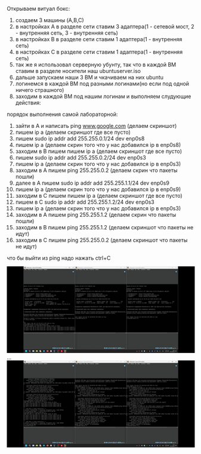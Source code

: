 Открываем витуал бокс:
1) создаем 3 машины (A,В,С)
2) в настройках А в разделе сети ставим 3 адаптера(1 - сетевой мост, 2 - внутренняя сеть, 3 - внутренняя сеть)
3) в настройках B в разделе сети ставим 1 адаптера(1 - внутренняя сеть)
4) в настройках C в разделе сети ставим 1 адаптера(1 - внутренняя сеть)
5) так же я использовал серверную убунту, так что в каждой ВМ ставим в разделе носители наш ubuntuserver.iso
6) дальше запускаем наши 3 ВМ и чкачиваем на них ubuntu
7) логинемся в каждой ВМ под разными логинами(но если под одной ничего страшного)
8) заходим в каждой ВМ под нашим логинам и выполняем слудующие действия:



порядок выполнения самой лабораторной:
1) зайти в А и написать ping www.google.com (делаем скриншот)
3) пишем ip a (делаем скриншот где все пусто)
4) пишем sudo ip addr add 255.255.0.1/24 dev enp0s8 
5) пишем ip a (делаем скрин того что у нас добавился ip в enp0s8)
6) заходим в B пишем пишем ip a (делаем скриншот где все пусто)
7) пишем sudo ip addr add 255.255.0.2/24 dev enp0s3
8) пишем ip a (делаем скрин того что у нас добавился ip в enp0s3)
9) заходим в А пишем ping 255.255.0.2 (делаем скрин что пакеты пошли)
10) далее в А пишем sudo ip addr add 255.255.1.1/24 dev enp0s9
11) пишем ip a (делаем скрин того что у нас добавился ip в enp0s9)
12) заходим в C пишем пишем ip a (делаем скриншот где все пусто)
13) пишем в С sudo ip addr add 255.255.1.2/24 dev enp0s3
14) пишем ip a (делаем скрин того что у нас добавился ip в enp0s3)
15) заходим в А пишем ping 255.255.1.2 (делаем скрин что пакеты пошли)
16) заходим в B пишем ping 255.255.1.2 (делаем скриншот что пакеты не идут)
17) заходим в С пишем ping 255.255.0.2 (делаем скриншот что пакеты не идут)

что бы выйти из ping надо нажать ctrl+C

![Скриншот 1](скрины/1.jpeg)
...
![Скриншот 17](скрины/17.jpeg)

